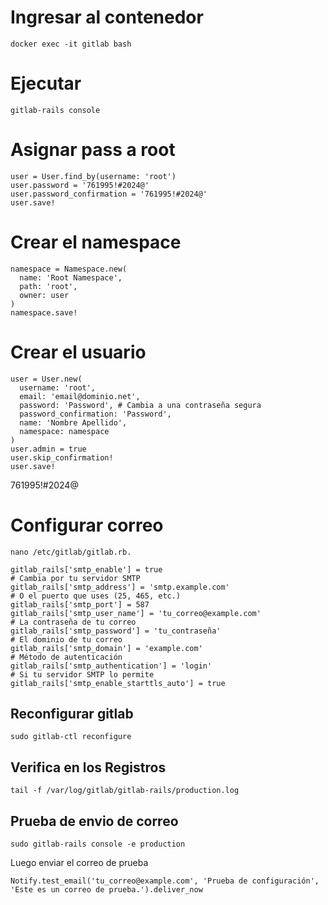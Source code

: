 # Ingresar al contenedor
```
docker exec -it gitlab bash
```

# Ejecutar 
```
gitlab-rails console
```

# Asignar pass a root
```
user = User.find_by(username: 'root')
user.password = '761995!#2024@'
user.password_confirmation = '761995!#2024@'
user.save!
```

# Crear el namespace
```
namespace = Namespace.new(
  name: 'Root Namespace',
  path: 'root',
  owner: user
)
namespace.save!
```

# Crear el usuario
```
user = User.new(
  username: 'root',
  email: 'email@dominio.net',
  password: 'Password', # Cambia a una contraseña segura
  password_confirmation: 'Password',
  name: 'Nombre Apellido',
  namespace: namespace
)
user.admin = true
user.skip_confirmation!
user.save!
```

761995!#2024@

# Configurar correo

```
nano /etc/gitlab/gitlab.rb.
```

```
gitlab_rails['smtp_enable'] = true
# Cambia por tu servidor SMTP
gitlab_rails['smtp_address'] = 'smtp.example.com' 
# O el puerto que uses (25, 465, etc.)
gitlab_rails['smtp_port'] = 587 
gitlab_rails['smtp_user_name'] = 'tu_correo@example.com'
# La contraseña de tu correo
gitlab_rails['smtp_password'] = 'tu_contraseña' 
# El dominio de tu correo
gitlab_rails['smtp_domain'] = 'example.com' 
# Método de autenticación
gitlab_rails['smtp_authentication'] = 'login' 
# Si tu servidor SMTP lo permite
gitlab_rails['smtp_enable_starttls_auto'] = true 

```

## Reconfigurar gitlab 
```
sudo gitlab-ctl reconfigure
```

## Verifica en los Registros
```
tail -f /var/log/gitlab/gitlab-rails/production.log
```

## Prueba de envio de correo 

```
sudo gitlab-rails console -e production
```

Luego enviar el correo de prueba 

```
Notify.test_email('tu_correo@example.com', 'Prueba de configuración', 'Este es un correo de prueba.').deliver_now
```